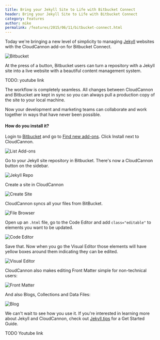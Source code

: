 ```yaml
---
title: Bring your Jekyll Site to Life with Bitbucket Connect
header: Bring your Jekyll Site to Life with Bitbucket Connect
category: Features
author: mike
permalink: /features/2015/06/11/bitbucket-connect.html
---
```


Today we're bringing a new level of simplicity to managing [Jekyll](http://jekyllrb.com) websites with the CloudCannon add-on for Bitbucket Connect.

![Bitbucket](/img/blog/bitbucket/bitbucket.png)

At the press of a button, Bitbucket users can turn a repository with a Jekyll site into a live website with a beautiful content management system.

TODO: youtube link

The workflow is completely seamless. All changes between CloudCannon and Bitbucket are kept in sync so you can always pull a production copy of the site to your local machine.

Now your development and marketing teams can collaborate and work together in ways that have never been possible.

#### How do you install it?

Login to [Bitbucket](https://bitbucket.org/) and go to [Find new add-ons](https://bitbucket.org/account/addon-directory/). Click Install next to CloudCannon.

![List Add-ons](/img/blog/bitbucket/list.png)

Go to your Jekyll site repository in Bitbucket. There's now a CloudCannon button on the sidebar.

![Jekyll Repo](/img/blog/bitbucket/repo.png)

Create a site in CloudCannon

![Create Site](/img/blog/bitbucket/create.png)

CloudCannon syncs all your files from BitBucket.

![File Browser](/img/blog/bitbucket/file_browser.png)

Open up an `.html` file, go to the Code Editor and add `class="editable"` to elements you want to be updated.

![Code Editor](/img/blog/bitbucket/code_editor.png)

Save that. Now when you go the Visual Editor those elements will have yellow boxes around them indicating they can be edited.

![Visual Editor](/img/blog/bitbucket/visual_editor.png)

CloudCannon also makes editing Front Matter simple for non-technical users:

![Front Matter](/img/blog/bitbucket/front_matter.png)

And also Blogs, Collections and Data Files:

![Blog](/img/blog/bitbucket/blog.png)

We can't wait to see how you use it. If you're interested in learning more about Jekyll and CloudCannon, check out [Jekyll.tips](http://jekyll.tips) for a Get Started Guide.

TODO Youtube link
